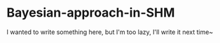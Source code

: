 # Bayesian-approach-in-SHM

I wanted to write something here, but I'm too lazy, I'll write it next time~
